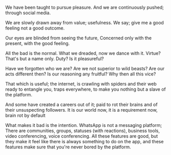 
We have been taught to pursue pleasure. And we are continuously pushed; through social media.

We are slowly drawn away from value; usefulness. 
We say; give me a good feeling not a good outcome.

Our eyes are blinded from seeing the future, 
Concerned only with the present, with the good feeling.

All the bad is the normal.
What we dreaded, now we dance with it.
Virtue? That's but a name only.
Duty? Is it pleasureful?

Have we forgotten who we are?
Are we not superior to wild beasts?
Are our acts different then?
Is our reasoning any fruitful?
Why then all this vice? 

That which is useful; the internet, is crawling with spiders and their web ready to entangle you, traps everywhere, to make you nothing but a slave of the platform. 
<!-- We can't accept all the negetaves; it's the new norm. -->

And some have created a careers out of it; paid to rot their brains and of their unsuspecting followers. It is our world now, it is a requirement now, brain rot by default

What makes it bad is the intention. WhatsApp is not a messaging platform; There are communities, groups, statuses (with reactions), business tools, video conferencing, voice conferencing. All these features are good, but they make it feel like there is always something to do on the app, and these features make sure that you're never bored by the platform.


